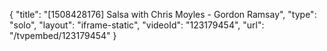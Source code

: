 {
    "title": "[1508428176] Salsa with Chris Moyles - Gordon Ramsay",
    "type": "solo",
    "layout": "iframe-static",
    "videoId": "123179454",
    "url": "\/tvpembed\/123179454"
}